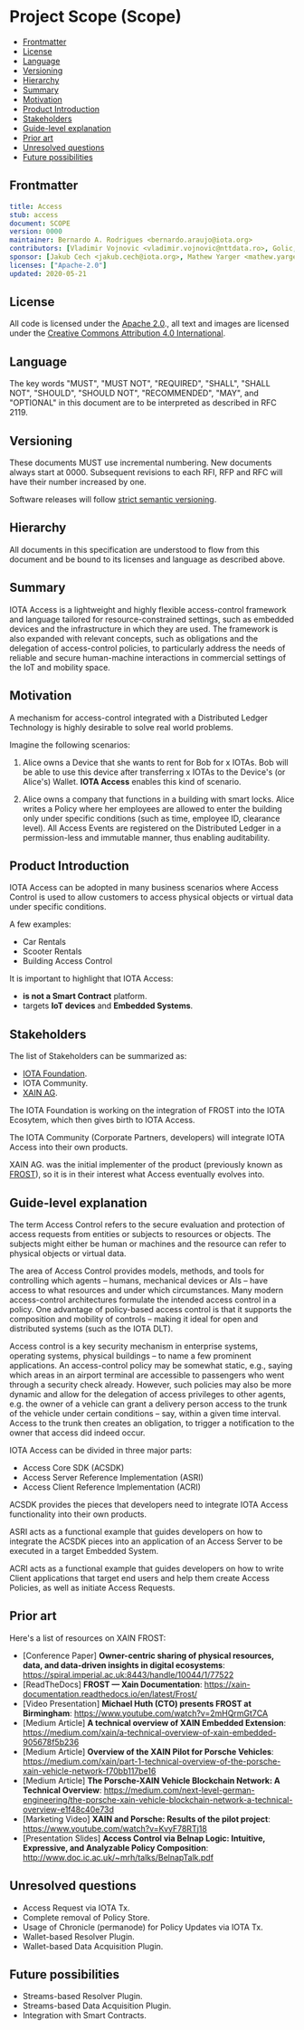 # Project Scope (Scope)
[Scope]: #Scope

- [Frontmatter](#frontmatter)
- [License](#license)
- [Language](#language)
- [Versioning](#versioning)
- [Hierarchy](#hierarchy)
- [Summary](#summary)
- [Motivation](#motivation)
- [Product Introduction](#product-introduction)
- [Stakeholders](#stakeholders)
- [Guide-level explanation](#guide-level-explanation)
- [Prior art](#prior-art)
- [Unresolved questions](#unresolved-questions)
- [Future possibilities](#future-possibilities)

## Frontmatter
[frontmatter]: #frontmatter
```yaml
title: Access
stub: access
document: SCOPE
version: 0000
maintainer: Bernardo A. Rodrigues <bernardo.araujo@iota.org>
contributors: [Vladimir Vojnovic <vladimir.vojnovic@nttdata.ro>, Golic, Strahinja <strahinja.golic.bp@nttdata.ro>, Sam Chen <sam.chen@iota.org>, Djordje Golubovic <djordje.golubovic@nttdata.ro>]
sponsor: [Jakub Cech <jakub.cech@iota.org>, Mathew Yarger <mathew.yarger@iota.org>]
licenses: ["Apache-2.0"]
updated: 2020-05-21
```

## License
[license]: #license
<!--
Please specify licenses here and in the frontmatter.
-->
All code is licensed under the [Apache 2.0](https://www.apache.org/licenses/LICENSE-2.0.html)., all text and images are licensed under the [Creative Commons Attribution 4.0 International](https://creativecommons.org/licenses/by/4.0/).

## Language
[language]: #language
<!--
Do not change this section.
-->
The key words "MUST", "MUST NOT", "REQUIRED", "SHALL", "SHALL NOT", "SHOULD", "SHOULD NOT", "RECOMMENDED", "MAY", and "OPTIONAL" in this document are to be interpreted as described in RFC 2119.

## Versioning
[versioning]: #versioning
<!--
Do not change this section.
-->
These documents MUST use incremental numbering. New documents always start at 0000. Subsequent revisions to each RFI, RFP and RFC will have their number increased by one.

Software releases will follow [strict semantic versioning](https://semver.org/).

## Hierarchy
[hierarchy]: #hierarchy
<!--
Do not change this section.
-->
All documents in this specification are understood to flow from this document and be bound to its licenses and language as described above.

## Summary
[summary]: #summary
<!--
One paragraph explanation of the feature.
-->

IOTA Access is a lightweight and highly flexible access-control framework and language tailored for resource-constrained settings, such as embedded devices and the infrastructure in which they are used. The framework is also expanded with relevant concepts, such as obligations and the delegation of access-control policies, to particularly address the needs of reliable and secure human-machine interactions in commercial settings of the IoT and mobility space.

## Motivation
[motivation]: #motivation
<!--
Why are we doing this? What use cases does it support? What is the expected outcome?
-->
A mechanism for access-control integrated with a Distributed Ledger Technology is highly desirable to solve real world problems.

Imagine the following scenarios:

1. Alice owns a Device that she wants to rent for Bob for x IOTAs. Bob will be able to use this device after transferring x IOTAs to the Device's (or Alice's) Wallet. **IOTA Access** enables this kind of scenario.

2. Alice owns a company that functions in a building with smart locks. Alice writes a Policy where her employees are allowed to enter the building only under specific conditions (such as time, employee ID, clearance level). All Access Events are registered on the Distributed Ledger in a permission-less and immutable manner, thus enabling auditability.

## Product Introduction
[product]: #product
<!--
Talk about the business reasons for the product's existence, what it is for and who it serves.
-->

IOTA Access can be adopted in many business scenarios where Access Control is used to allow customers to access physical objects or virtual data under specific conditions.

A few examples:
 - Car Rentals
 - Scooter Rentals
 - Building Access Control

It is important to highlight that IOTA Access:
- **is not a Smart Contract** platform.
- targets **IoT devices** and **Embedded Systems**.

## Stakeholders
[stakeholders]: #stakeholders
<!--
- Who are the stakeholders?
- How has the community been involved?
-->
The list of Stakeholders can be summarized as:
- [IOTA Foundation](https://iota.org).
- IOTA Community.
- [XAIN AG](https://www.xain.io/).

The IOTA Foundation is working on the integration of FROST into the IOTA Ecosytem, which then gives birth to IOTA Access.

The IOTA Community (Corporate Partners, developers) will integrate IOTA Access into their own products.

XAIN AG. was the initial implementer of the product (previously known as [FROST](https://xain-documentation.readthedocs.io/en/latest/Frost/)), so it is in their interest what Access eventually evolves into.

## Guide-level explanation
[guide-level-explanation]: #guide-level-explanation
<!--
Explain the proposal as if it was already included in the language and you were
teaching it to another programmer. That generally means:

- Introducing new named concepts.
- Explaining the feature largely in terms of examples.
- Explaining how programmers should *think* about the feature, and how it should impact the
 way they use this software. It should explain the impact as concretely as possible.
- If applicable, provide sample error messages, deprecation warnings, or migration guidance.
- If applicable, describe the differences between teaching this to existing programmers
and new programmers.
-->

The term Access Control refers to the secure evaluation and protection of access requests from entities or  subjects to resources or objects. The subjects might either be human or machines and the resource can refer to physical objects or virtual data.

The area of Access Control provides models, methods, and tools for controlling which agents – humans, mechanical devices or AIs – have access to what resources and under which circumstances. Many modern access-control architectures formulate the intended access control in a policy. One advantage of policy-based access control is that it supports the composition and mobility of controls – making it ideal for open and distributed systems (such as the IOTA DLT).

Access control is a key security mechanism in enterprise systems, operating systems, physical buildings – to name a few prominent applications. An access-control policy may be somewhat static, e.g., saying which areas in an airport terminal are accessible to passengers who went through a security check already. However, such policies may also be more dynamic and allow for the delegation of access privileges to other agents, e.g. the owner of a vehicle can grant a delivery person access to the trunk of the vehicle under certain conditions – say, within a given time interval. Access to the trunk then creates an obligation, to trigger a notification to the owner that access did indeed occur.

IOTA Access can be divided in three major parts:
- Access Core SDK (ACSDK)
- Access Server Reference Implementation (ASRI)
- Access Client Reference Implementation (ACRI)

ACSDK provides the pieces that developers need to integrate IOTA Access functionality into their own products.

ASRI acts as a functional example that guides developers on how to integrate the ACSDK pieces into an application of an Access Server to be executed in a target Embedded System.

ACRI acts as a functional example that guides developers on how to write Client applications that target end users and help them create Access Policies, as well as initiate Access Requests.

## Prior art
[prior-art]: #prior-art
<!--
Discuss prior art, both the good and the bad, in relation to this proposal.
A few examples of what this can include are:

- For language, library, tooling, and compiler proposals: Does this feature
exist in other similar projects and what experience have their community had?
- For community proposals: Is this done by some other community and what were their
experiences with it?
- For other teams: What lessons can we learn from what other communities have done here?
- Papers: Are there any published papers or great posts that discuss this? If you
have some relevant papers to refer to, this can serve as a more detailed theoretical background.

If there is no prior art, that is fine - your ideas are interesting to us whether
they are brand new or if it is an adaptation from other projects.
-->
Here's a list of resources on XAIN FROST:

* [Conference Paper] **Owner-centric sharing of physical resources, data, and data-driven insights in digital ecosystems**: https://spiral.imperial.ac.uk:8443/handle/10044/1/77522
* [ReadTheDocs] **FROST — Xain Documentation**: https://xain-documentation.readthedocs.io/en/latest/Frost/
* [Video Presentation] **Michael Huth (CTO) presents FROST at Birmingham**: https://www.youtube.com/watch?v=2mHQrmGt7CA
* [Medium Article] **A technical overview of XAIN Embedded Extension**: https://medium.com/xain/a-technical-overview-of-xain-embedded-905678f5b236
* [Medium Article] **Overview of the XAIN Pilot for Porsche Vehicles**: https://medium.com/xain/part-1-technical-overview-of-the-porsche-xain-vehicle-network-f70bb117be16
* [Medium Article] **The Porsche-XAIN Vehicle Blockchain Network: A Technical Overview**: https://medium.com/next-level-german-engineering/the-porsche-xain-vehicle-blockchain-network-a-technical-overview-e1f48c40e73d
* [Marketing Video] **XAIN and Porsche: Results of the pilot project**: https://www.youtube.com/watch?v=KvyF78RTj18
* [Presentation Slides] **Access Control via Belnap Logic: Intuitive, Expressive, and Analyzable Policy Composition**: http://www.doc.ic.ac.uk/~mrh/talks/BelnapTalk.pdf


## Unresolved questions
[unresolved-questions]: #unresolved-questions

<!--
- What parts of the design do you expect to resolve through the spec process
before this gets merged?
- What parts of the design do you expect to resolve through the implementation
of this product?
- What related issues do you consider out of scope for this prodect that could
be addressed in the future independently of the solution that comes out it?
-->

- Access Request via IOTA Tx.
- Complete removal of Policy Store.
- Usage of Chronicle (permanode) for Policy Updates via IOTA Tx.
- Wallet-based Resolver Plugin.
- Wallet-based Data Acquisition Plugin.

## Future possibilities
[future-possibilities]: #future-possibilities
<!--
Think about what the natural extension and evolution of your proposal would
be and how it would affect the language and project as a whole in a holistic
way. Try to use this section as a tool to more fully consider all possible
interactions with the project in your proposal.

Also consider how the this all fits into the roadmap for the project
and of the relevant sub-team.

If you have tried and cannot think of any future possibilities,
you may simply state that you cannot think of anything.
-->

- Streams-based Resolver Plugin.
- Streams-based Data Acquisition Plugin.
- Integration with Smart Contracts.

